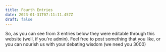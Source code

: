 ```yaml
---
title: Fourth Entries
date: 2023-01-31T07:11:11.457Z
draft: false
---
```

S﻿o, as you can see from 3 entries below they were editable through this website (well, if you're admin). Feel free to post something that you like, or you can nourish us with your debating wisdom (we need you 3000)